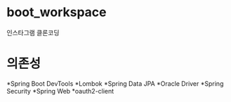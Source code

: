 # boot_workspace
 인스타그램 클론코딩

# 의존성

*Spring Boot DevTools
*Lombok
*Spring Data JPA
*Oracle Driver
*Spring Security
*Spring Web
*oauth2-client
 

